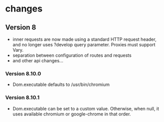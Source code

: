 # changes

## Version 8

- inner requests are now made using a standard HTTP request header,
  and no longer uses ?develop query parameter. Proxies must support Vary.
- separation between configuration of routes and requests
- and other api changes...

### Version 8.10.0

- Dom.executable defaults to /usr/bin/chromium

### Version 8.10.1

- Dom.executable can be set to a custom value.
  Otherwise, when null, it uses available chromium or google-chrome in that order.
